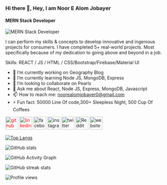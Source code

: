 ### Hi there 👋, Hey, I am Noor E Alom Jobayer
#### MERN Stack Developer
![MERN Stack Developer](https://i.ibb.co/1QBmYZs/Jobayer-4.png)

I can perform my skills & concepts to develop innovative and ingenious projects for consumers. I have completed 5+ real-world projects. Most specifically because of my dedication to going above and beyond in a job.


Skills:  REACT / JS / HTML / CSS/Bootstrap/Firebase/Material UI

- 🔭 I’m currently working on Geography Blog 
- 🌱 I’m currently learning Node JS, MongoDB, Express 
- 👯 I’m looking to collaborate on Pearls 
- 💬 Ask me about React, Node JS, Express, MongoDB, Javascript 
- 📫 How to reach me: noorealomjobayer0@gmail.com 
- ⚡ Fun fact: 50000 Line Of code,300+ Sleepless Night, 500 Cup Of Coffees 


[<img src='https://cdn.jsdelivr.net/npm/simple-icons@3.0.1/icons/github.svg' style="color:red;" alt='github' height='40'>](https://github.com/wjobayer)  [<img src='https://cdn.jsdelivr.net/npm/simple-icons@3.0.1/icons/linkedin.svg' style="color:red;" alt='linkedin' height='40'>](https://www.linkedin.com/in/wjobayer/)  [<img src='https://cdn.jsdelivr.net/npm/simple-icons@3.0.1/icons/facebook.svg' alt='facebook' height='40'>](https://www.facebook.com/wjobayer)  [<img src='https://cdn.jsdelivr.net/npm/simple-icons@3.0.1/icons/instagram.svg' alt='instagram' height='40'>](https://www.instagram.com/wjobayer/)  [<img src='https://cdn.jsdelivr.net/npm/simple-icons@3.0.1/icons/twitter.svg' alt='twitter' height='40'>](https://twitter.com/wjobayer)  [<img src='https://cdn.jsdelivr.net/npm/simple-icons@3.0.1/icons/reddit.svg' alt='Reddit' height='40'>](https://www.reddit.com/user/wjobayer)  [<img src='https://cdn.jsdelivr.net/npm/simple-icons@3.0.1/icons/icloud.svg' alt='website' height='40'>](https://jobayer-me.netlify.app)  

[![Top Langs](https://github-readme-stats.vercel.app/api/top-langs/?username=wjobayer)](https://github.com/anuraghazra/github-readme-stats)

![GitHub stats](https://github-readme-stats.vercel.app/api?username=wjobayer&show_icons=true)  

![GitHub Activity Graph](https://activity-graph.herokuapp.com/graph?username=wjobayer)  

![GitHub streak stats](https://github-readme-streak-stats.herokuapp.com/?user=wjobayer)  

![Profile views](https://gpvc.arturio.dev/wjobayer)  
